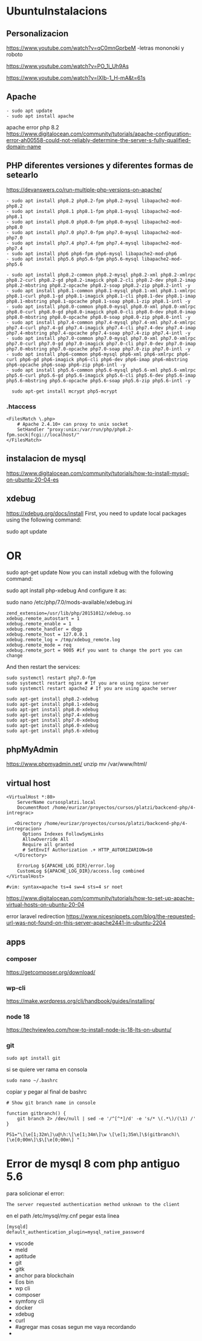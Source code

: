 # UbuntuInstalacions

## Personalizacion
https://www.youtube.com/watch?v=qC0mnGprbeM
-letras mononoki y roboto

https://www.youtube.com/watch?v=PO_1i_Uh9As

https://www.youtube.com/watch?v=lXIb-1_H-mA&t=61s

## Apache
```
- sudo apt update
- sudo apt install apache
```

apache error php 8.2
https://www.digitalocean.com/community/tutorials/apache-configuration-error-ah00558-could-not-reliably-determine-the-server-s-fully-qualified-domain-name


## PHP diferentes versiones y diferentes formas de setearlo
https://devanswers.co/run-multiple-php-versions-on-apache/
```
- sudo apt install php8.2 php8.2-fpm php8.2-mysql libapache2-mod-php8.2
- sudo apt install php8.1 php8.1-fpm php8.1-mysql libapache2-mod-php8.1
- sudo apt install php8.0 php8.0-fpm php8.0-mysql libapache2-mod-php8.0
- sudo apt install php7.0 php7.0-fpm php7.0-mysql libapache2-mod-php7.0
- sudo apt install php7.4 php7.4-fpm php7.4-mysql libapache2-mod-php7.4
- sudo apt install php6 php6-fpm php6-mysql libapache2-mod-php6
- sudo apt install php5.6 php5.6-fpm php5.6-mysql libapache2-mod-php5.6

- sudo apt install php8.2-common php8.2-mysql php8.2-xml php8.2-xmlrpc php8.2-curl php8.2-gd php8.2-imagick php8.2-cli php8.2-dev php8.2-imap php8.2-mbstring php8.2-opcache php8.2-soap php8.2-zip php8.2-intl -y
- sudo apt install php8.1-common php8.1-mysql php8.1-xml php8.1-xmlrpc php8.1-curl php8.1-gd php8.1-imagick php8.1-cli php8.1-dev php8.1-imap php8.1-mbstring php8.1-opcache php8.1-soap php8.1-zip php8.1-intl -y
- sudo apt install php8.0-common php8.0-mysql php8.0-xml php8.0-xmlrpc php8.0-curl php8.0-gd php8.0-imagick php8.0-cli php8.0-dev php8.0-imap php8.0-mbstring php8.0-opcache php8.0-soap php8.0-zip php8.0-intl -y
- sudo apt install php7.4-common php7.4-mysql php7.4-xml php7.4-xmlrpc php7.4-curl php7.4-gd php7.4-imagick php7.4-cli php7.4-dev php7.4-imap php7.4-mbstring php7.4-opcache php7.4-soap php7.4-zip php7.4-intl -y
- sudo apt install php7.0-common php7.0-mysql php7.0-xml php7.0-xmlrpc php7.0-curl php7.0-gd php7.0-imagick php7.0-cli php7.0-dev php7.0-imap php7.0-mbstring php7.0-opcache php7.0-soap php7.0-zip php7.0-intl -y
- sudo apt install php6-common php6-mysql php6-xml php6-xmlrpc php6-curl php6-gd php6-imagick php6-cli php6-dev php6-imap php6-mbstring php6-opcache php6-soap php6-zip php6-intl -y
- sudo apt install php5.6-common php5.6-mysql php5.6-xml php5.6-xmlrpc php5.6-curl php5.6-gd php5.6-imagick php5.6-cli php5.6-dev php5.6-imap php5.6-mbstring php5.6-opcache php5.6-soap php5.6-zip php5.6-intl -y

  sudo apt-get install mcrypt php5-mcrypt
```
### .htaccess
```
<FilesMatch \.php>
    # Apache 2.4.10+ can proxy to unix socket
    SetHandler "proxy:unix:/var/run/php/php8.2-fpm.sock|fcgi://localhost/"
</FilesMatch>
```
## instalacion de mysql
https://www.digitalocean.com/community/tutorials/how-to-install-mysql-on-ubuntu-20-04-es

## xdebug
https://xdebug.org/docs/install
First, you need to update local packages using the following command:

sudo apt update
# OR
sudo apt-get update
Now you can install xdebug with the following command:

sudo apt install php-xdebug
And configure it as:

sudo nano /etc/php/7.0/mods-available/xdebug.ini

```
zend_extension=/usr/lib/php/20151012/xdebug.so
xdebug.remote_autostart = 1
xdebug.remote_enable = 1
xdebug.remote_handler = dbgp
xdebug.remote_host = 127.0.0.1
xdebug.remote_log = /tmp/xdebug_remote.log
xdebug.remote_mode = req
xdebug.remote_port = 9005 #if you want to change the port you can change 
```
And then restart the services:
```
sudo systemctl restart php7.0-fpm
sudo systemctl restart nginx # If you are using nginx server
sudo systemctl restart apache2 # If you are using apache server
```

```
sudo apt-get install php8.2-xdebug
sudo apt-get install php8.1-xdebug
sudo apt-get install php8.0-xdebug
sudo apt-get install php7.4-xdebug
sudo apt-get install php7.0-xdebug
sudo apt-get install php6.0-xdebug
sudo apt-get install php5.6-xdebug
```
## phpMyAdmin
https://www.phpmyadmin.net/
unzip
mv /var/www/html/

## virtual host
```
<VirtualHost *:80>
    ServerName cursosplatzi.local
    DocumentRoot /home/eurizar/proyectos/cursos/platzi/backcend-php/4-intregrac>

   <Directory /home/eurizar/proyectos/cursos/platzi/backcend-php/4-intregracion>
      Options Indexes FollowSymLinks
      AllowOverride All
      Require all granted
      # SetEnvIf Authorization .+ HTTP_AUTORIZARION=$0
   </Directory>

    ErrorLog ${APACHE_LOG_DIR}/error.log
    CustomLog ${APACHE_LOG_DIR}/access.log combined
</VirtualHost>

#vim: syntax=apache ts=4 sw=4 sts=4 sr noet
```
https://www.digitalocean.com/community/tutorials/how-to-set-up-apache-virtual-hosts-on-ubuntu-20-04


error laravel redirection
https://www.nicesnippets.com/blog/the-requested-url-was-not-found-on-this-server-apache2441-in-ubuntu-2204
## apps

### composer
https://getcomposer.org/download/
### wp-cli
https://make.wordpress.org/cli/handbook/guides/installing/
### node 18
https://techviewleo.com/how-to-install-node-js-18-lts-on-ubuntu/

### git
```
sudo apt install git
```
si se quiere ver rama en consola 
```
sudo nano ~/.bashrc
```
copiar y pegar al final de bashrc
```
# Show git branch name in console

function gitbranch() {
    git branch 2> /dev/null | sed -e '/^[^*]/d' -e 's/* \(.*\)/(\1) /'
}

PS1="\[\e[1;32m\]\u@\h:\[\e[1;34m\]\w \[\e[1;35m\]\$(gitbranch)\[\e[0;00m\]\$\[\e[0;00m\] "
```

# Error de mysql 8 com php antiguo 5.6 

para solicionar el error:

```
The server requested authentication method unknown to the client
```

en el path /etc/mysql/my.cnf pegar esta linea

```
[mysqld]
default_authentication_plugin=mysql_native_password

```

- vscode
- meld
- aptitude
- git
- gitk
- anchor para blockchain
- Eos bin
- wp cli
- composer
- symfony cli
- docker
- xdebug
- curl
- #agregar mas cosas segun me vaya recordando
- 
